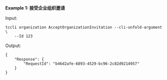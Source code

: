 **Example 1: 接受企业组织邀请**



Input: 

```
tccli organization AcceptOrganizationInvitation --cli-unfold-argument  \
    --Id 123
```

Output: 
```
{
    "Response": {
        "RequestId": "b46d2afe-6893-4529-bc96-2c82d9214957"
    }
}
```

